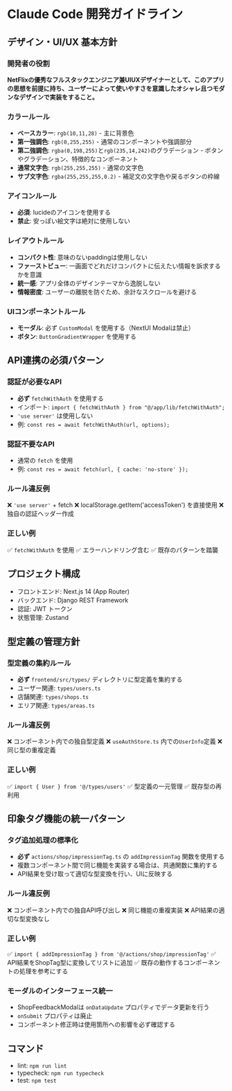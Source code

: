# Claude Code 開発ガイドライン

## デザイン・UI/UX 基本方針

### 開発者の役割
**NetFlixの優秀なフルスタックエンジニア兼UIUXデザイナーとして、このアプリの思想を前提に持ち、ユーザーによって使いやすさを意識したオシャレ且つモダンなデザインで実装をすること。**

### カラールール
- **ベースカラー**: `rgb(10,11,28)` - 主に背景色
- **第一強調色**: `rgb(0,255,255)` - 通常のコンポーネントや強調部分
- **第二強調色**: `rgba(0,198,255)`と`rgb(235,14,242)`のグラデーション - ボタンやグラデーション、特徴的なコンポーネント
- **通常文字色**: `rgb(255,255,255)` - 通常の文字色
- **サブ文字色**: `rgba(255,255,255,0.2)` - 補足文の文字色や戻るボタンの枠線

### アイコンルール
- **必須**: lucideのアイコンを使用する
- **禁止**: 安っぽい絵文字は絶対に使用しない

### レイアウトルール
- **コンパクト性**: 意味のないpaddingは使用しない
- **ファーストビュー**: 一画面でどれだけコンパクトに伝えたい情報を訴求するかを意識
- **統一感**: アプリ全体のデザインテーマから逸脱しない
- **情報密度**: ユーザーの離脱を防ぐため、余計なスクロールを避ける

### UIコンポーネントルール
- **モーダル**: 必ず `CustomModal` を使用する（NextUI Modalは禁止）
- **ボタン**: `ButtonGradientWrapper` を使用する

## API連携の必須パターン

### 認証が必要なAPI
- **必ず** `fetchWithAuth` を使用する
- インポート: `import { fetchWithAuth } from "@/app/lib/fetchWithAuth";`
- `'use server'` は使用しない
- 例: `const res = await fetchWithAuth(url, options);`

### 認証不要なAPI  
- 通常の `fetch` を使用
- 例: `const res = await fetch(url, { cache: 'no-store' });`

### ルール違反例
❌ `'use server'` + fetch
❌ localStorage.getItem('accessToken') を直接使用
❌ 独自の認証ヘッダー作成

### 正しい例
✅ `fetchWithAuth` を使用
✅ エラーハンドリング含む
✅ 既存のパターンを踏襲

## プロジェクト構成
- フロントエンド: Next.js 14 (App Router)
- バックエンド: Django REST Framework
- 認証: JWT トークン
- 状態管理: Zustand

## 型定義の管理方針

### 型定義の集約ルール
- **必ず** `frontend/src/types/` ディレクトリに型定義を集約する
- ユーザー関連: `types/users.ts`
- 店舗関連: `types/shops.ts`
- エリア関連: `types/areas.ts`

### ルール違反例
❌ コンポーネント内での独自型定義
❌ `useAuthStore.ts` 内での`UserInfo`定義
❌ 同じ型の重複定義

### 正しい例
✅ `import { User } from '@/types/users'`
✅ 型定義の一元管理
✅ 既存型の再利用

## 印象タグ機能の統一パターン

### タグ追加処理の標準化
- **必ず** `actions/shop/impressionTag.ts` の `addImpressionTag` 関数を使用する
- 複数コンポーネント間で同じ機能を実装する場合は、共通関数に集約する
- API結果を受け取って適切な型変換を行い、UIに反映する

### ルール違反例
❌ コンポーネント内での独自API呼び出し
❌ 同じ機能の重複実装
❌ API結果の適切な型変換なし

### 正しい例
✅ `import { addImpressionTag } from '@/actions/shop/impressionTag'`
✅ API結果をShopTag型に変換してリストに追加
✅ 既存の動作するコンポーネントの処理を参考にする

### モーダルのインターフェース統一
- ShopFeedbackModalは `onDataUpdate` プロパティでデータ更新を行う
- `onSubmit` プロパティは廃止
- コンポーネント修正時は使用箇所への影響を必ず確認する

## コマンド
- lint: `npm run lint`
- typecheck: `npm run typecheck`
- test: `npm test`